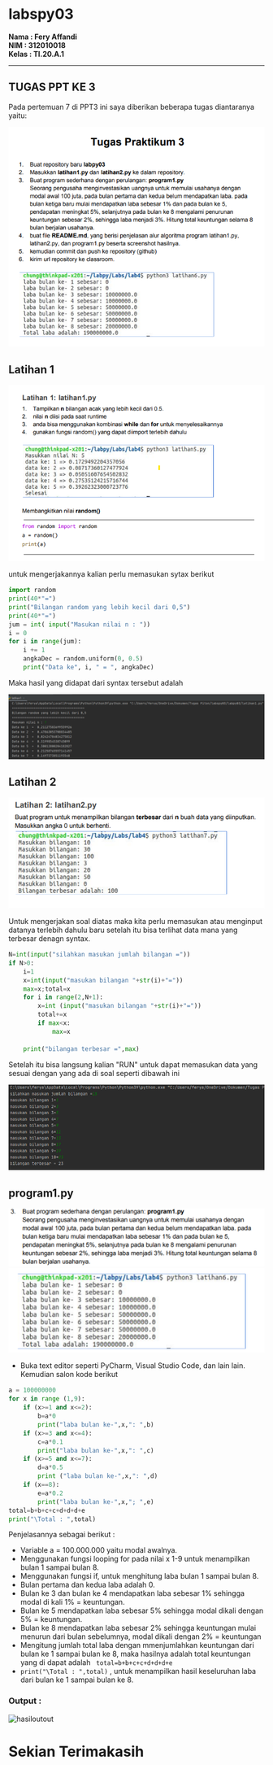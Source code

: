 # labspy03

**Nama   : Fery Affandi** <br>
**NIM    : 312010018** <br>
**Kelas  : TI.20.A.1** <br>

-------------

## TUGAS PPT KE 3

Pada pertemuan 7 di PPT3 ini saya diberikan beberapa tugas diantaranya yaitu: <br>

![tuga3-1](foto/tugas31.png)

## Latihan 1

![latihan3-1](foto/latihan3-1.png)

untuk mengerjakannya kalian perlu memasukan sytax berikut

```python
import random
print(40*"=")
print("Bilangan random yang lebih kecil dari 0,5")
print(40*"=")
jum = int( input("Masukan nilai n : "))
i = 0
for i in range(jum):
    i += 1
    angkaDec = random.uniform(0, 0.5)
    print("Data ke", i, " = ", angkaDec)
```

Maka hasil yang didapat dari syntax tersebut adalah <br>

![hasil1](foto/hasil1.png)

## Latihan 2

![latihan2](foto/latihan2.png)

Untuk mengerjakan soal diatas maka kita perlu memasukan atau menginput datanya terlebih dahulu baru setelah itu bisa terlihat data mana yang terbesar denagn syntax.

```python
N=int(input("silahkan masukan jumlah bilangan ="))
if N>0:
    i=1
    x=int(input("masukan bilangan "+str(i)+"="))
    max=x;total=x
    for i in range(2,N+1):
        x=int (input("masukan bilangan "+str(i)+"="))
        total+=x
        if max<x:
            max=x

    print("bilangan terbesar =",max)
```

Setelah itu bisa langsung kalian "RUN" untuk dapat memasukan data yang sesuai dengan yang ada di soal seperti dibawah ini

![hasil2](foto/hasil2.png)

## program1.py

![program1](foto/program1.png)
![program1](foto/program1(2).png)

* Buka text editor seperti PyCharm, Visual Studio Code, dan lain lain. Kemudian salon kode berikut

```python
a = 100000000
for x in range (1,9):
    if (x>=1 and x<=2):
        b=a*0
        print("laba bulan ke-",x,": ",b)
    if (x>=3 and x<=4):
        c=a*0.1
        print("laba bulan ke-",x,": ",c)
    if (x>=5 and x<=7):
        d=a*0.5
        print ("laba bulan ke-",x,": ",d)
    if (x==8):
        e=a*0.2
        print("laba bulan ke-",x,"; ",e)
total=b+b+c+c+d+d+d+e
print("\Total : ",total)
```

Penjelasannya sebagai berikut :

* Variable a = 100.000.000 yaitu modal awalnya.
* Menggunakan fungsi looping for pada nilai x 1-9 untuk menampilkan bulan 1 sampai bulan 8.
* Menggunakan fungsi if, untuk menghitung laba bulan 1 sampai bulan 8.
* Bulan pertama dan kedua laba adalah 0.
* Bulan ke 3 dan bulan ke 4 mendapatkan laba sebesar 1% sehingga modal di kali 1% = keuntungan.
* Bulan ke 5 mendapatkan laba  sebesar 5% sehingga modal dikali dengan 5% = keuntungan.
* Bulan ke 8 mendapatkan laba sebesar 2% sehingga keuntungan mulai menurun dari bulan sebelumnya, modal dikali dengan 2% = keuntungan
* Mengitung jumlah total laba dengan mmenjumlahkan keuntungan dari bulan ke 1 sampai bulan ke 8, maka hasilnya adalah total keuntungan yang di dapat adalah
``` total=b+b+c+c+d+d+d+e```
* ``` print("\Total : ",total) ``` , untuk menampilkan hasil keseluruhan laba dari bulan ke 1 sampai bulan ke 8. 

### Output :

![hasiloutout](foto/outputpy.png)




# **Sekian Terimakasih**





